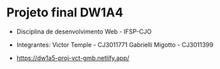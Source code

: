 # Projeto final DW1A4

 - Disciplina de desenvolvimento Web - IFSP-CJO
 - Integrantes: Victor Temple 		- CJ3011771
				Gabrielli Migotto 	- CJ3011399

 - https://dw1a5-proj-vct-gmb.netlify.app/
